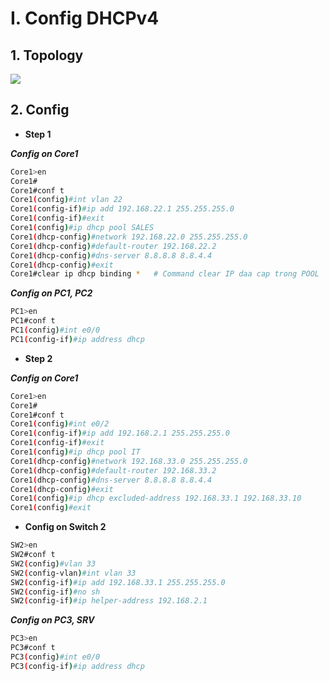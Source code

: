 # I. Config DHCPv4
## 1. Topology
![](https://github.com/quangln94/CCNA/blob/master/CCNP/Lab/Challenge%202/Topology/ajax_helper.php.png)
## 2. Config
- **Step 1**

***Config on Core1***
```sh
Core1>en
Core1#
Core1#conf t
Core1(config)#int vlan 22
Core1(config-if)#ip add 192.168.22.1 255.255.255.0
Core1(config-if)#exit
Core1(config)#ip dhcp pool SALES
Core1(dhcp-config)#network 192.168.22.0 255.255.255.0
Core1(dhcp-config)#default-router 192.168.22.2
Core1(dhcp-config)#dns-server 8.8.8.8 8.8.4.4 
Core1(dhcp-config)#exit
Core1#clear ip dhcp binding *   # Command clear IP daa cap trong POOL
```
***Config on PC1, PC2***
```sh
PC1>en
PC1#conf t
PC1(config)#int e0/0
PC1(config-if)#ip address dhcp
```
- **Step 2**

***Config on Core1***
```sh
Core1>en
Core1#
Core1#conf t
Core1(config)#int e0/2
Core1(config-if)#ip add 192.168.2.1 255.255.255.0
Core1(config-if)#exit
Core1(config)#ip dhcp pool IT
Core1(dhcp-config)#network 192.168.33.0 255.255.255.0
Core1(dhcp-config)#default-router 192.168.33.2
Core1(dhcp-config)#dns-server 8.8.8.8 8.8.4.4
Core1(dhcp-config)#exit
Core1(config)#ip dhcp excluded-address 192.168.33.1 192.168.33.10
Core1(config)#exit
```
- **Config on Switch 2**
```sh
SW2>en
SW2#conf t
SW2(config)#vlan 33
SW2(config-vlan)#int vlan 33
SW2(config-if)#ip add 192.168.33.1 255.255.255.0
SW2(config-if)#no sh
SW2(config-if)#ip helper-address 192.168.2.1
```
***Config on PC3, SRV***
```sh
PC3>en
PC3#conf t
PC3(config)#int e0/0
PC3(config-if)#ip address dhcp
```
